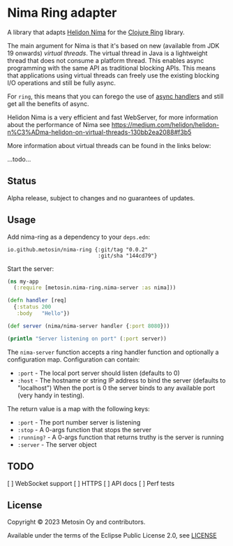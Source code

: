 # Nima Ring adapter

A library that adapts [Helidon Níma](https://helidon.io/nima) for the [Clojure Ring](https://github.com/ring-clojure/ring) library.

The main argument for Níma is that it's based on new (available from JDK 19 onwards) _virtual threads_. The virtual thread in Java is a lightweight thread that does not consume a platform thread. This enables async programming with the same API as traditional blocking APIs. This means that applications using virtual threads can freely use the existing blocking I/O operations and still be fully async.

For `ring`, this means that you can forego the use of [async handlers](https://github.com/ring-clojure/ring/wiki/Concepts#handlers) and still get all the benefits of async.

Helidon Nima is a very efficient and fast WebServer, for more information about the performance of Nima see https://medium.com/helidon/helidon-n%C3%ADma-helidon-on-virtual-threads-130bb2ea2088#f3b5

More information about virtual threads can be found in the links below:

...todo...

## Status

Alpha release, subject to changes and no guarantees of updates.

## Usage

Add nima-ring as a dependency to your `deps.edn`:

```
io.github.metosin/nima-ring {:git/tag "0.0.2"
                             :git/sha "144cd79"}
```

Start the server:

```clj
(ns my-app
  (:require [metosin.nima-ring.nima-server :as nima]))

(defn handler [req]
  {:status 200
   :body   "Hello"})

(def server (nima/nima-server handler {:port 8080}))

(println "Server listening on port" (:port server))
```

The `nima-server` function accepts a ring handler function and optionally a configuration map. Configuration can contain:

- `:port` - The local port server should listen (defaults to 0)
- `:host` - The hostname or string IP address to bind the server (defaults to "localhost")
  When the port is 0 the server binds to any available port (very handy in testing).

The return value is a map with the following keys:

- `:port` - The port number server is listening
- `:stop` - A 0-args function that stops the server
- `:running?` - A 0-args function that returns truthy is the server is running
- `:server` - The server object

## TODO

[ ] WebSocket support
[ ] HTTPS
[ ] API docs
[ ] Perf tests

## License

Copyright © 2023 Metosin Oy and contributors.

Available under the terms of the Eclipse Public License 2.0, see [LICENSE](./LICENSE)
